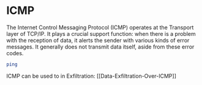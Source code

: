 # ICMP

The Internet Control Messaging Protocol (ICMP) operates at the Transport layer of TCP/IP. It plays a crucial support function: when there is a problem with the reception of data, it alerts the sender with various kinds of error messages. It generally does not transmit data itself, aside from these error codes.


```bash
ping
```

ICMP can be used to in Exfiltration: [[Data-Exfiltration-Over-ICMP]]


